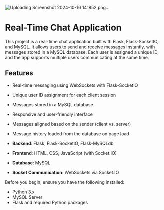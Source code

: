 








![Uploading Screenshot 2024-10-16 141852.png…]()


# Real-Time Chat Application

This project is a real-time chat application built with Flask, Flask-SocketIO, and MySQL. It allows users to send and receive messages instantly, with messages stored in a MySQL database. Each user is assigned a unique ID, and the app supports multiple users communicating at the same time.

## Features
- Real-time messaging using WebSockets with Flask-SocketIO
- Unique user ID assignment for each client session
- Messages stored in a MySQL database
- Responsive and user-friendly interface
- Messages aligned based on the sender (client vs. server)
- Message history loaded from the database on page load


- **Backend**: Flask, Flask-SocketIO, Flask-MySQLdb
- **Frontend**: HTML, CSS, JavaScript (with Socket.IO)
- **Database**: MySQL
- **Socket Communication**: WebSockets via Socket.IO

Before you begin, ensure you have the following installed:
- Python 3.x
- MySQL Server
- Flask and required Python packages



